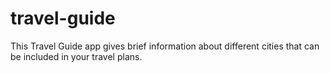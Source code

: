 # travel-guide
This Travel Guide app gives brief information about different cities that can be included in your travel plans.
